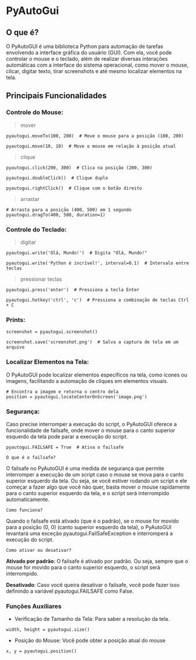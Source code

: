 # PyAutoGui

## O que é?

O PyAutoGUI é uma biblioteca Python para automação de tarefas envolvendo a interface gráfica do usuário (GUI). Com ela, você pode controlar o mouse e o teclado, além de realizar diversas interações automáticas com a interface do sistema operacional, como mover o mouse, clicar, digitar texto, tirar screenshots e até mesmo localizar elementos na tela.


## Principais Funcionalidades

### Controle do Mouse:

> mover

    pyautogui.moveTo(100, 200)  # Move o mouse para a posição (100, 200)

    pyautogui.move(10, 10)  # Move o mouse em relação à posição atual


> clique

    pyautogui.click(200, 300)  # Clica na posição (200, 300)

    pyautogui.doubleClick()  # Clique duplo

    pyautogui.rightClick()  # Clique com o botão direito


> arrastar

    # Arrasta para a posição (400, 500) em 1 segundo
    pyautogui.dragTo(400, 500, duration=1)  


### Controle do Teclado:

> digitar

    pyautogui.write('Olá, Mundo!')  # Digita "Olá, Mundo!"

    pyautogui.write('Python é incrível!', interval=0.1)  # Intervalo entre teclas


> pressionar teclas

    pyautogui.press('enter')  # Pressiona a tecla Enter

    pyautogui.hotkey('ctrl', 'c')  # Pressiona a combinação de teclas Ctrl + C


### Prints:

    screenshot = pyautogui.screenshot()

    screenshot.save('screenshot.png')  # Salva a captura de tela em um arquivo


### Localizar Elementos na Tela:

O PyAutoGUI pode localizar elementos específicos na tela, como ícones ou imagens, facilitando a automação de cliques em elementos visuais.

    # Encontra a imagem e retorna o centro dela
    position = pyautogui.locateCenterOnScreen('image.png')  


### Segurança:

Caso precise interromper a execução do script, o PyAutoGUI oferece a funcionalidade de failsafe, onde mover o mouse para o canto superior esquerdo da tela pode parar a execução do script.

    pyautogui.FAILSAFE = True  # Ativa o failsafe


`O que é o failsafe?`

O failsafe no PyAutoGUI é uma medida de segurança que permite interromper a execução de um script caso o mouse se mova para o canto superior esquerdo da tela. Ou seja, se você estiver rodando um script e ele começar a fazer algo que você não quer, basta mover o mouse rapidamente para o canto superior esquerdo da tela, e o script será interrompido automaticamente.

`Como funciona?`

Quando o failsafe está ativado (que é o padrão), se o mouse for movido para a posição (0, 0) (canto superior esquerdo da tela), o PyAutoGUI levantará uma exceção pyautogui.FailSafeException e interromperá a execução do script.

`Como ativar ou desativar?`

**Ativado por padrão**: O failsafe é ativado por padrão. Ou seja, sempre que o mouse for movido para o canto superior esquerdo, o script será interrompido.

**Desativado**: Caso você queira desativar o failsafe, você pode fazer isso definindo a variável pyautogui.FAILSAFE como False.


### Funções Auxiliares

* Verificação de Tamanho da Tela: Para saber a resolução da tela.

```
width, height = pyautogui.size()  

```

* Posição do Mouse: Você pode obter a posição atual do mouse

```
x, y = pyautogui.position()

```









